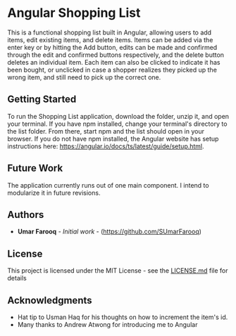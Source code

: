 # Angular Shopping List

This is a functional shopping list built in Angular, allowing users to add items, edit existing items, and delete items. Items can be added via the enter key or by hitting the Add button, edits can be made and confirmed through the edit and confirmed buttons respectively, and the delete button deletes an individual item. Each item can also be clicked to indicate it has been bought, or unclicked in case a shopper realizes they picked up the wrong item, and still need to pick up the correct one. 

## Getting Started

To run the Shopping List application, download the folder, unzip it, and open your terminal. If you have npm installed, change your terminal's directory to the list folder. From there, start npm and the list should open in your browser. If you do not have npm installed, the Angular website has setup instructions here: https://angular.io/docs/ts/latest/guide/setup.html.

## Future Work

The application currently runs out of one main component. I intend to modularize it in future revisions. 

## Authors

* **Umar Farooq** - *Initial work* - (https://github.com/SUmarFarooq)

## License

This project is licensed under the MIT License - see the [LICENSE.md](LICENSE.md) file for details

## Acknowledgments

* Hat tip to Usman Haq for his thoughts on how to increment the item's id.
* Many thanks to Andrew Atwong for introducing me to Angular
